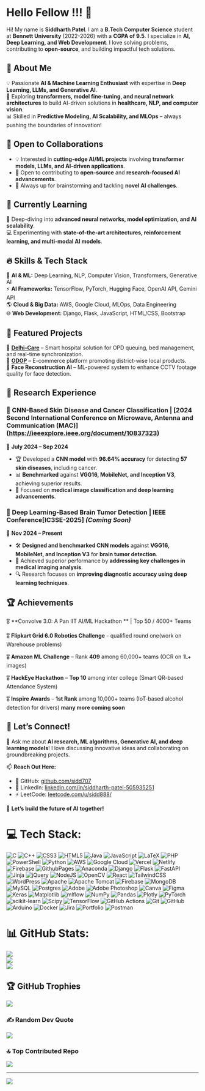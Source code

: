 # Hello Fellow <Developers/>!!! 👋  
Hi! My name is **Siddharth Patel**. I am a **B.Tech Computer Science** student at **Bennett University** (2022-2026) with a **CGPA of 9.5**. I specialize in **AI, Deep Learning, and Web Development**. I love solving problems, contributing to **open-source**, and building impactful tech solutions.

## 🚀 About Me  
💡 Passionate **AI & Machine Learning Enthusiast** with expertise in **Deep Learning, LLMs, and Generative AI**.  
🔬 Exploring **transformers, model fine-tuning, and neural network architectures** to build AI-driven solutions in **healthcare, NLP, and computer vision**.  
📊 Skilled in **Predictive Modeling, AI Scalability, and MLOps** – always pushing the boundaries of innovation!  

## 🤝 Open to Collaborations  
- 💡 Interested in **cutting-edge AI/ML projects** involving **transformer models, LLMs, and AI-driven applications**.  
- 🚀 Open to contributing to **open-source** and **research-focused AI advancements**.  
- 🎯 Always up for brainstorming and tackling **novel AI challenges**.  

## 📖 Currently Learning  
🌱 Deep-diving into **advanced neural networks, model optimization, and AI scalability**.  
💻 Experimenting with **state-of-the-art architectures, reinforcement learning, and multi-modal AI models**.  

## 🔥 Skills & Tech Stack  
🚀 **AI & ML:** Deep Learning, NLP, Computer Vision, Transformers, Generative AI  
⚡ **AI Frameworks:** TensorFlow, PyTorch, Hugging Face, OpenAI API, Gemini API  
🌎 **Cloud & Big Data:** AWS, Google Cloud, MLOps, Data Engineering  
🌐 **Web Development:** Django, Flask, JavaScript, HTML/CSS, Bootstrap  

## 🌟 Featured Projects  
🔹 **[Delhi-Care](https://delhi-care.vercel.app)** – Smart hospital solution for OPD queuing, bed management, and real-time synchronization.  
🔹 **[ODOP](https://github.com/sidd707/ODOP)** – E-commerce platform promoting district-wise local products.  
🔹 **Face Reconstruction AI** – ML-powered system to enhance CCTV footage quality for face detection.  

## 🧪 Research Experience  

### 🏥 CNN-Based Skin Disease and Cancer Classification | [2024 Second International Conference on Microwave, Antenna and Communication (MAC)] (https://ieeexplore.ieee.org/document/10837323)  
📅 **July 2024 – Sep 2024**  
- 🏆 Developed a **CNN model** with **96.64% accuracy** for detecting **57 skin diseases**, including cancer.  
- 📊 **Benchmarked** against **VGG16, MobileNet, and Inception V3**, achieving superior results.  
- 🔬 Focused on **medical image classification and deep learning advancements**.  

### 🧠 Deep Learning-Based Brain Tumor Detection | IEEE Conference[IC3SE-2025] *(Coming Soon)*  
📅 **Nov 2024 – Present**  
- 🛠 **Designed and benchmarked CNN models** against **VGG16, MobileNet, and Inception V3** for **brain tumor detection**.  
- 🚀 Achieved superior performance by **addressing key challenges in medical imaging analysis**.  
- 🔍 Research focuses on **improving diagnostic accuracy using deep learning techniques**.  


## 🏆 Achievements  
🎖 **Convolve 3.0: A Pan IIT AI/ML Hackathon ** | Top 50 / 4000+ Teams

🎖 **Flipkart Grid 6.0 Robotics Challenge** - qualified round one(work on Warehouse problems)    

🎖 **Amazon ML Challenge** – Rank **409** among 60,000+ teams (OCR on 1L+ images)  

🎖 **HackEye Hackathon** – **Top 10** among inter college (Smart QR-based Attendance System)  

🎖 **Inspire Awards** – **1st Rank** among 10,000+ teams (IoT-based alcohol detection for drivers)
**many more coming soon**


## 🔗 Let’s Connect!  
💬 Ask me about **AI research, ML algorithms, Generative AI, and deep learning models**! I love discussing innovative ideas and collaborating on groundbreaking projects.  

📫 **Reach Out Here:**  
- 🏢 GitHub: [github.com/sidd707](https://github.com/sidd707)  
- 💼 LinkedIn: [linkedin.com/in/siddharth-patel-505935251](https://www.linkedin.com/in/siddharth-patel-505935251)  
- ⚡ LeetCode: [leetcode.com/u/sidd888/](https://leetcode.com/u/sidd888/)  

🚀 **Let’s build the future of AI together!**  




# 💻 Tech Stack:
![C](https://img.shields.io/badge/c-%2300599C.svg?style=for-the-badge&logo=c&logoColor=white) ![C++](https://img.shields.io/badge/c++-%2300599C.svg?style=for-the-badge&logo=c%2B%2B&logoColor=white) ![CSS3](https://img.shields.io/badge/css3-%231572B6.svg?style=for-the-badge&logo=css3&logoColor=white) ![HTML5](https://img.shields.io/badge/html5-%23E34F26.svg?style=for-the-badge&logo=html5&logoColor=white) ![Java](https://img.shields.io/badge/java-%23ED8B00.svg?style=for-the-badge&logo=openjdk&logoColor=white) ![JavaScript](https://img.shields.io/badge/javascript-%23323330.svg?style=for-the-badge&logo=javascript&logoColor=%23F7DF1E) ![LaTeX](https://img.shields.io/badge/latex-%23008080.svg?style=for-the-badge&logo=latex&logoColor=white) ![PHP](https://img.shields.io/badge/php-%23777BB4.svg?style=for-the-badge&logo=php&logoColor=white) ![PowerShell](https://img.shields.io/badge/PowerShell-%235391FE.svg?style=for-the-badge&logo=powershell&logoColor=white) ![Python](https://img.shields.io/badge/python-3670A0?style=for-the-badge&logo=python&logoColor=ffdd54) ![AWS](https://img.shields.io/badge/AWS-%23FF9900.svg?style=for-the-badge&logo=amazon-aws&logoColor=white) ![Google Cloud](https://img.shields.io/badge/GoogleCloud-%234285F4.svg?style=for-the-badge&logo=google-cloud&logoColor=white) ![Vercel](https://img.shields.io/badge/vercel-%23000000.svg?style=for-the-badge&logo=vercel&logoColor=white) ![Netlify](https://img.shields.io/badge/netlify-%23000000.svg?style=for-the-badge&logo=netlify&logoColor=#00C7B7) ![Firebase](https://img.shields.io/badge/firebase-%23039BE5.svg?style=for-the-badge&logo=firebase) ![GithubPages](https://img.shields.io/badge/github%20pages-121013?style=for-the-badge&logo=github&logoColor=white) ![Anaconda](https://img.shields.io/badge/Anaconda-%2344A833.svg?style=for-the-badge&logo=anaconda&logoColor=white) ![Django](https://img.shields.io/badge/django-%23092E20.svg?style=for-the-badge&logo=django&logoColor=white) ![Flask](https://img.shields.io/badge/flask-%23000.svg?style=for-the-badge&logo=flask&logoColor=white) ![FastAPI](https://img.shields.io/badge/FastAPI-005571?style=for-the-badge&logo=fastapi) ![Jinja](https://img.shields.io/badge/jinja-white.svg?style=for-the-badge&logo=jinja&logoColor=black) ![jQuery](https://img.shields.io/badge/jquery-%230769AD.svg?style=for-the-badge&logo=jquery&logoColor=white) ![NodeJS](https://img.shields.io/badge/node.js-6DA55F?style=for-the-badge&logo=node.js&logoColor=white) ![OpenCV](https://img.shields.io/badge/opencv-%23white.svg?style=for-the-badge&logo=opencv&logoColor=white) ![React](https://img.shields.io/badge/react-%2320232a.svg?style=for-the-badge&logo=react&logoColor=%2361DAFB) ![TailwindCSS](https://img.shields.io/badge/tailwindcss-%2338B2AC.svg?style=for-the-badge&logo=tailwind-css&logoColor=white) ![WordPress](https://img.shields.io/badge/WordPress-%23117AC9.svg?style=for-the-badge&logo=WordPress&logoColor=white) ![Apache](https://img.shields.io/badge/apache-%23D42029.svg?style=for-the-badge&logo=apache&logoColor=white) ![Apache Tomcat](https://img.shields.io/badge/apache%20tomcat-%23F8DC75.svg?style=for-the-badge&logo=apache-tomcat&logoColor=black) ![Firebase](https://img.shields.io/badge/firebase-a08021?style=for-the-badge&logo=firebase&logoColor=ffcd34) ![MongoDB](https://img.shields.io/badge/MongoDB-%234ea94b.svg?style=for-the-badge&logo=mongodb&logoColor=white) ![MySQL](https://img.shields.io/badge/mysql-4479A1.svg?style=for-the-badge&logo=mysql&logoColor=white) ![Postgres](https://img.shields.io/badge/postgres-%23316192.svg?style=for-the-badge&logo=postgresql&logoColor=white) ![Adobe](https://img.shields.io/badge/adobe-%23FF0000.svg?style=for-the-badge&logo=adobe&logoColor=white) ![Adobe Photoshop](https://img.shields.io/badge/adobe%20photoshop-%2331A8FF.svg?style=for-the-badge&logo=adobe%20photoshop&logoColor=white) ![Canva](https://img.shields.io/badge/Canva-%2300C4CC.svg?style=for-the-badge&logo=Canva&logoColor=white) ![Figma](https://img.shields.io/badge/figma-%23F24E1E.svg?style=for-the-badge&logo=figma&logoColor=white) ![Keras](https://img.shields.io/badge/Keras-%23D00000.svg?style=for-the-badge&logo=Keras&logoColor=white) ![Matplotlib](https://img.shields.io/badge/Matplotlib-%23ffffff.svg?style=for-the-badge&logo=Matplotlib&logoColor=black) ![mlflow](https://img.shields.io/badge/mlflow-%23d9ead3.svg?style=for-the-badge&logo=numpy&logoColor=blue) ![NumPy](https://img.shields.io/badge/numpy-%23013243.svg?style=for-the-badge&logo=numpy&logoColor=white) ![Pandas](https://img.shields.io/badge/pandas-%23150458.svg?style=for-the-badge&logo=pandas&logoColor=white) ![Plotly](https://img.shields.io/badge/Plotly-%233F4F75.svg?style=for-the-badge&logo=plotly&logoColor=white) ![PyTorch](https://img.shields.io/badge/PyTorch-%23EE4C2C.svg?style=for-the-badge&logo=PyTorch&logoColor=white) ![scikit-learn](https://img.shields.io/badge/scikit--learn-%23F7931E.svg?style=for-the-badge&logo=scikit-learn&logoColor=white) ![Scipy](https://img.shields.io/badge/SciPy-%230C55A5.svg?style=for-the-badge&logo=scipy&logoColor=%white) ![TensorFlow](https://img.shields.io/badge/TensorFlow-%23FF6F00.svg?style=for-the-badge&logo=TensorFlow&logoColor=white) ![GitHub Actions](https://img.shields.io/badge/github%20actions-%232671E5.svg?style=for-the-badge&logo=githubactions&logoColor=white) ![Git](https://img.shields.io/badge/git-%23F05033.svg?style=for-the-badge&logo=git&logoColor=white) ![GitHub](https://img.shields.io/badge/github-%23121011.svg?style=for-the-badge&logo=github&logoColor=white) ![Arduino](https://img.shields.io/badge/-Arduino-00979D?style=for-the-badge&logo=Arduino&logoColor=white) ![Docker](https://img.shields.io/badge/docker-%230db7ed.svg?style=for-the-badge&logo=docker&logoColor=white) ![Jira](https://img.shields.io/badge/jira-%230A0FFF.svg?style=for-the-badge&logo=jira&logoColor=white) ![Portfolio](https://img.shields.io/badge/Portfolio-%23000000.svg?style=for-the-badge&logo=firefox&logoColor=#FF7139) ![Postman](https://img.shields.io/badge/Postman-FF6C37?style=for-the-badge&logo=postman&logoColor=white)
# 📊 GitHub Stats:
![](https://github-readme-stats.vercel.app/api?username=sidd707&theme=dark&hide_border=false&include_all_commits=false&count_private=false)<br/>
![](https://github-readme-streak-stats.herokuapp.com/?user=sidd707&theme=dark&hide_border=false)<br/>
![](https://github-readme-stats.vercel.app/api/top-langs/?username=sidd707&theme=dark&hide_border=false&include_all_commits=false&count_private=false&layout=compact)

## 🏆 GitHub Trophies
![](https://github-profile-trophy.vercel.app/?username=sidd707&theme=radical&no-frame=false&no-bg=true&margin-w=4)

### ✍️ Random Dev Quote
![](https://quotes-github-readme.vercel.app/api?type=horizontal&theme=radical)

### 🔝 Top Contributed Repo
![](https://github-contributor-stats.vercel.app/api?username=sidd707&limit=5&theme=dark&combine_all_yearly_contributions=true)

---
[![](https://visitcount.itsvg.in/api?id=sidd707&icon=0&color=0)](https://visitcount.itsvg.in)

<!-- Proudly created with GPRM ( https://gprm.itsvg.in ) -->
